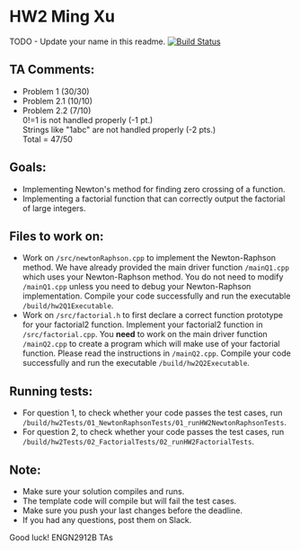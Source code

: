# HW2 Ming Xu
TODO - Update your name in this readme.
[![Build Status](https://travis-ci.com/ENGN2912B-2018/hw2-Xuming8812.svg?token=3JDRzeLyM1vNMxzmeSBG&branch=master)](https://travis-ci.com/ENGN2912B-2018/hw2-Xuming8812)

## TA Comments:
* Problem 1 (30/30)
* Problem 2.1 (10/10)
* Problem 2.2 (7/10)\
0!=1 is not handled properly (-1 pt.)\
Strings like "1abc" are not handled properly (-2 pts.)\
Total = 47/50

## Goals:
* Implementing Newton's method for finding zero crossing of a function.
* Implementing a factorial function that can correctly output the factorial of large integers.
    
## Files to work on:
* Work on `/src/newtonRaphson.cpp` to implement the Newton-Raphson method. We have already provided the main driver function `/mainQ1.cpp` which uses your Newton-Raphson method. You do not need to modify `/mainQ1.cpp` unless you need to debug your Newton-Raphson implementation. Compile your code successfully and run the executable `/build/hw2Q1Executable`. 
* Work on `/src/factorial.h` to first declare a correct function prototype for your factorial2 function. Implement your factorial2 function in `/src/factorial.cpp`. You **need** to work on the main driver function `/mainQ2.cpp` to create a program which will make use of your factorial function. Please read the instructions in `/mainQ2.cpp`. Compile your code successfully and run the executable `/build/hw2Q2Executable`. 

## Running tests:
* For question 1, to check whether your code passes the test cases, run `/build/hw2Tests/01_NewtonRaphsonTests/01_runHW2NewtonRaphsonTests`.
* For question 2, to check whether your code passes the test cases, run `/build/hw2Tests/02_FactorialTests/02_runHW2FactorialTests`.

## Note:
* Make sure your solution compiles and runs.
* The template code will compile but will fail the test cases.
* Make sure you push your last changes before the deadline.
* If you had any questions, post them on Slack.

Good luck!
ENGN2912B TAs
